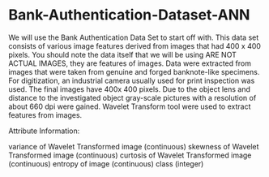 # Bank-Authentication-Dataset-ANN

We will use the Bank Authentication Data Set to start off with. This data set consists of various image features derived from images that had 400 x 400 pixels. You should note the data itself that we will be using ARE NOT ACTUAL IMAGES, they are features of images.
Data were extracted from images that were taken from genuine and forged banknote-like specimens. For digitization, an industrial camera usually used for print inspection was used. The final images have 400x 400 pixels. Due to the object lens and distance to the investigated object gray-scale pictures with a resolution of about 660 dpi were gained. Wavelet Transform tool were used to extract features from images.

Attribute Information:

variance of Wavelet Transformed image (continuous)
skewness of Wavelet Transformed image (continuous)
curtosis of Wavelet Transformed image (continuous)
entropy of image (continuous)
class (integer)
